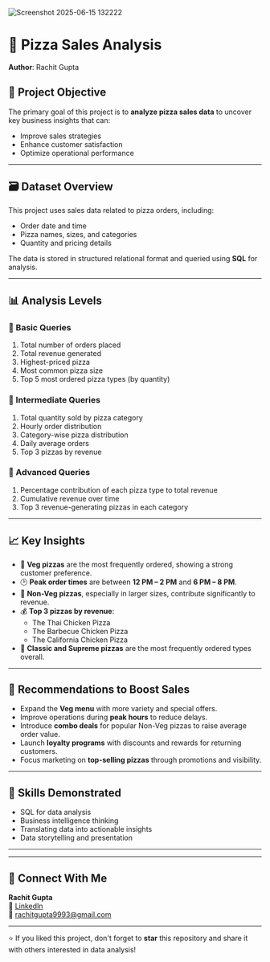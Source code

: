 ![Screenshot 2025-06-15 132222](https://github.com/user-attachments/assets/4d29b33f-2a19-4bad-809c-edd865e6eab2)
# 🍕 Pizza Sales Analysis


**Author**: Rachit Gupta  

## 📌 Project Objective

The primary goal of this project is to **analyze pizza sales data** to uncover key business insights that can:
- Improve sales strategies
- Enhance customer satisfaction
- Optimize operational performance

---

## 🗃️ Dataset Overview

This project uses sales data related to pizza orders, including:
- Order date and time
- Pizza names, sizes, and categories
- Quantity and pricing details

The data is stored in structured relational format and queried using **SQL** for analysis.

---

## 📊 Analysis Levels

### 🔹 Basic Queries
1. Total number of orders placed  
2. Total revenue generated  
3. Highest-priced pizza  
4. Most common pizza size  
5. Top 5 most ordered pizza types (by quantity)

### 🔸 Intermediate Queries
1. Total quantity sold by pizza category  
2. Hourly order distribution  
3. Category-wise pizza distribution  
4. Daily average orders  
5. Top 3 pizzas by revenue

### 🔺 Advanced Queries
1. Percentage contribution of each pizza type to total revenue  
2. Cumulative revenue over time  
3. Top 3 revenue-generating pizzas in each category

---

## 📈 Key Insights

- 🥦 **Veg pizzas** are the most frequently ordered, showing a strong customer preference.
- 🕑 **Peak order times** are between **12 PM – 2 PM** and **6 PM – 8 PM**.
- 🍗 **Non-Veg pizzas**, especially in larger sizes, contribute significantly to revenue.
- 💰 **Top 3 pizzas by revenue**:
  - The Thai Chicken Pizza  
  - The Barbecue Chicken Pizza  
  - The California Chicken Pizza
- 🍕 **Classic and Supreme pizzas** are the most frequently ordered types overall.

---

## 📢 Recommendations to Boost Sales

- Expand the **Veg menu** with more variety and special offers.
- Improve operations during **peak hours** to reduce delays.
- Introduce **combo deals** for popular Non-Veg pizzas to raise average order value.
- Launch **loyalty programs** with discounts and rewards for returning customers.
- Focus marketing on **top-selling pizzas** through promotions and visibility.

---

## 🧠 Skills Demonstrated

- SQL for data analysis
- Business intelligence thinking
- Translating data into actionable insights
- Data storytelling and presentation

---


---

## 🙌 Connect With Me

**Rachit Gupta**  
🔗 [LinkedIn](https://www.linkedin.com/in/rachitgupta9993)  
📧 rachitgupta9993@gmail.com

---

⭐️ If you liked this project, don't forget to **star** this repository and share it with others interested in data analysis!

